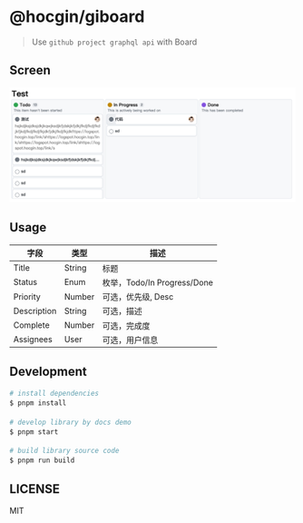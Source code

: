 # @hocgin/giboard

> Use `github project graphql api` with Board

## Screen

![img.png](_docs%2Fimg.png)

## Usage

| 字段          | 类型     | 描述                       |
|-------------|--------|--------------------------|
| Title       | String | 标题                       |
| Status      | Enum   | 枚举，Todo/In Progress/Done |
| Priority    | Number | 可选，优先级, Desc             |
| Description | String | 可选，描述                    |
| Complete    | Number | 可选，完成度                   |
| Assignees   | User   | 可选，用户信息                  |

## Development

```bash
# install dependencies
$ pnpm install

# develop library by docs demo
$ pnpm start

# build library source code
$ pnpm run build
```

## LICENSE

MIT
